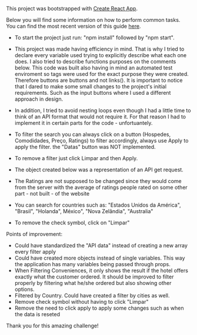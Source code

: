 This project was bootstrapped with [Create React App](https://github.com/facebook/create-react-app).

Below you will find some information on how to perform common tasks.<br>
You can find the most recent version of this guide [here](https://github.com/facebook/create-react-app/blob/master/packages/react-scripts/template/README.md).

 *  To start the project just run: "npm install" followed by "npm start".
 
 * This project was made having efficiency in mind. That is why I tried to declare every variable used
trying to explicitly describe what each one does. I also tried to describe functions purposes on the comments below.
This code was built also having in mind an automated test enviroment so tags were used for the exact purpose they were created.
Therefore buttons are buttons and not links(<a></a>).
It is important to notice that I dared to make some small changes to the project's initial requirements. Such as the input buttons where I used a different approach in design. 

* In addition, I tried to avoid nesting loops even though I had a little time to think of an API format that would not require it.
For that reason I had to implement it in certain parts for the code - unfortuantely.
* To filter the search you can always click on a button (Hospedes, Comodidades, Preço, Ratings) to filter accordingly, always use Apply to apply the filter.
the "Datas" button was NOT implemented.
* To remove a filter just click Limpar and then Apply. 
* The object created below was a representation of an API get request.
* The Ratings are not supposed to be changed since they would come from the server with the average of ratings people rated on some other part - not built - of the website
* You can search for countries such as: "Estados Unidos da América", "Brasil", "Holanda", México", "Nova Zelândia", "Australia"
* To remove the check symbol, click on "Limpar"

Points of improvement: 
* Could have standardized the "API data" instead of creating a new array every filter apply
* Could have created more objects instead of single variables. This way the application has many variables being passed through props.
* When Filtering Conveniences, it only shows the result if the hotel offers exactly what the customer ordered. It should be improved to filter properly by filtering what he/she ordered but also showing other options.
* Filtered by Country. Could have created a filter by cities as well.
* Remove check symbol without having to click "Limpar"
* Remove the need to click apply to apply some changes such as when the data is reseted

Thank you for this amazing challenge!
